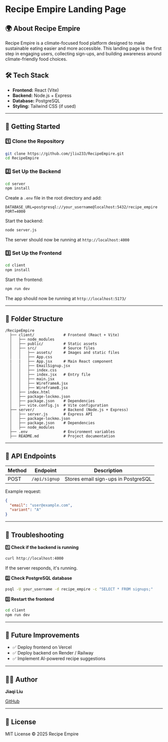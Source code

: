 # Recipe Empire Landing Page

## 🌍 About Recipe Empire
Recipe Empire is a climate-focused food platform designed to make sustainable eating easier and more accessible. This landing page is the first step in engaging users, collecting sign-ups, and building awareness around climate-friendly food choices.

## 🛠 Tech Stack
- **Frontend:** React (Vite)
- **Backend:** Node.js + Express
- **Database:** PostgreSQL
- **Styling:** Tailwind CSS (if used)

---

## 🚀 Getting Started
### 1️⃣ Clone the Repository
```bash
git clone https://github.com/jliu233/RecipeEmpire.git
cd RecipeEmpire
```

### 2️⃣ Set Up the Backend
```bash
cd server
npm install
```
Create a `.env` file in the root directory and add:
```env
DATABASE_URL=postgresql://your_username@localhost:5432/recipe_empire
PORT=4000
```
Start the backend:
```bash
node server.js
```
The server should now be running at `http://localhost:4000`

### 3️⃣ Set Up the Frontend
```bash
cd client
npm install
```
Start the frontend:
```bash
npm run dev
```
The app should now be running at `http://localhost:5173/`

---

## 📂 Folder Structure
```
/RecipeEmpire
  ├── client/             # Frontend (React + Vite)
  │   ├── node_modules
  │   ├── public/         # Static assets
  │   ├── src/            # Source files
  │   │   ├── assets/     # Images and static files
  │   │   ├── App.css
  |   |   ├── App.jsx     # Main React component
  │   │   ├── EmailSignup.jsx
  │   │   ├── index.css 
  │   │   ├── index.jsx   # Entry file
  │   │   ├── main.jsx
  │   │   ├── WireframeA.jsx
  │   │   ├── WireframeB.jsx
  │   ├── index.html
  │   ├── package-lockmo.json    
  │   ├── package.json    # Dependencies
  │   ├── vite.config.js  # Vite configuration
  ├── server/             # Backend (Node.js + Express)
  │   ├── server.js       # Express API
  │   ├── package-lockmo.json    
  │   ├── package.json    # Dependencies
  │   ├── node_modules
  ├── .env                # Environment variables
  ├── README.md           # Project documentation
```

---

## 📡 API Endpoints
| Method | Endpoint      | Description |
|--------|--------------|-------------|
| POST   | `/api/signup` | Stores email sign-ups in PostgreSQL |

Example request:
```json
{
  "email": "user@example.com",
  "variant": "A"
}
```

---

## 🐞 Troubleshooting
**1️⃣ Check if the backend is running**
```bash
curl http://localhost:4000
```
If the server responds, it's running.

**2️⃣ Check PostgreSQL database**
```bash
psql -U your_username -d recipe_empire -c "SELECT * FROM signups;"
```

**3️⃣ Restart the frontend**
```bash
cd client
npm run dev
```

---

## 🎯 Future Improvements
- ✅ Deploy frontend on Vercel
- ✅ Deploy backend on Render / Railway
- ✅ Implement AI-powered recipe suggestions


---

## 👩‍💻 Author
**Jiaqi Liu**

[GitHub](https://github.com/jliu233)

---

## 📜 License
MIT License © 2025 Recipe Empire

